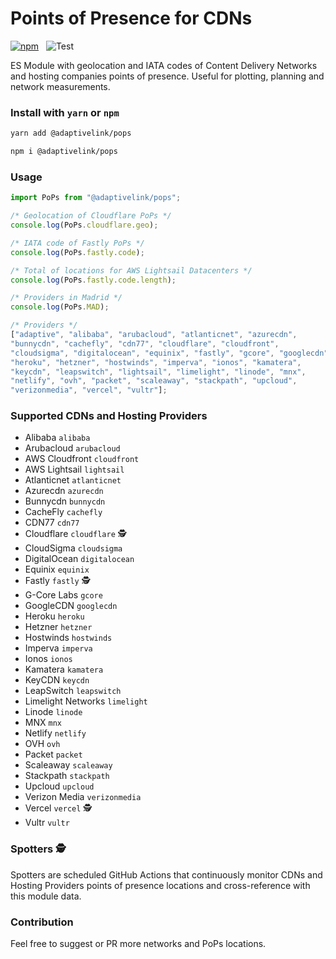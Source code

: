 # Points of Presence for CDNs


[![npm](https://img.shields.io/npm/v/@adaptivelink/pops.svg)](https://www.npmjs.com/package/@adaptivelink/pops) &nbsp; ![Test](https://github.com/adaptive/pops/workflows/Test/badge.svg?branch=main)

ES Module with geolocation and IATA codes of Content Delivery Networks and hosting companies  points of presence. Useful for plotting, planning and network measurements.

### Install with `yarn` or `npm`

```bash
yarn add @adaptivelink/pops
```

```bash
npm i @adaptivelink/pops
```

### Usage

```javascript
import PoPs from "@adaptivelink/pops";

/* Geolocation of Cloudflare PoPs */
console.log(PoPs.cloudflare.geo);

/* IATA code of Fastly PoPs */
console.log(PoPs.fastly.code);

/* Total of locations for AWS Lightsail Datacenters */
console.log(PoPs.fastly.code.length);

/* Providers in Madrid */
console.log(PoPs.MAD);

/* Providers */
["adaptive", "alibaba", "arubacloud", "atlanticnet", "azurecdn",
"bunnycdn", "cachefly", "cdn77", "cloudflare", "cloudfront",
"cloudsigma", "digitalocean", "equinix", "fastly", "gcore", "googlecdn",
"heroku", "hetzner", "hostwinds", "imperva", "ionos", "kamatera",
"keycdn", "leapswitch", "lightsail", "limelight", "linode", "mnx",
"netlify", "ovh", "packet", "scaleaway", "stackpath", "upcloud",
"verizonmedia", "vercel", "vultr"];
```

### Supported CDNs and Hosting Providers

*   Alibaba ```alibaba```
*   Arubacloud ```arubacloud```
*   AWS Cloudfront ```cloudfront```
*   AWS Lightsail ```lightsail```
*   Atlanticnet ```atlanticnet```
*   Azurecdn ```azurecdn```
*   Bunnycdn ```bunnycdn```
*   CacheFly ```cachefly```
*   CDN77 ```cdn77```
*   Cloudflare ```cloudflare``` 🕵️
*   CloudSigma ```cloudsigma```
*   DigitalOcean ```digitalocean```
*   Equinix ```equinix```
*   Fastly ```fastly``` 🕵️
*   G-Core Labs ```gcore```
*   GoogleCDN ```googlecdn```
*   Heroku ```heroku```
*   Hetzner ```hetzner```
*   Hostwinds ```hostwinds```
*   Imperva ```imperva```
*   Ionos ```ionos```
*   Kamatera ```kamatera```
*   KeyCDN ```keycdn```
*   LeapSwitch ```leapswitch```
*   Limelight Networks ```limelight```
*   Linode ```linode```
*   MNX ```mnx```
*   Netlify ```netlify```
*   OVH ```ovh```
*   Packet ```packet```
*   Scaleaway ```scaleaway```
*   Stackpath ```stackpath```
*   Upcloud ```upcloud```
*   Verizon Media ```verizonmedia```
*   Vercel ```vercel``` 🕵️
*   Vultr ```vultr```

### Spotters 🕵️

Spotters are scheduled GitHub Actions that continuously monitor CDNs and Hosting Providers points of presence locations and cross-reference with this module data.

### Contribution

Feel free to suggest or PR more networks and PoPs locations.